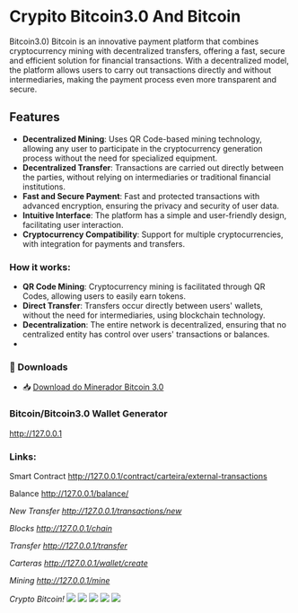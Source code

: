 # Crypito Bitcoin3.0 And Bitcoin

Bitcoin3.0) Bitcoin is an innovative payment platform that combines cryptocurrency mining with decentralized transfers, offering a fast, secure and efficient solution for financial transactions. With a decentralized model, the platform allows users to carry out transactions directly and without intermediaries, making the payment process even more transparent and secure.

## Features

- **Decentralized Mining**: Uses QR Code-based mining technology, allowing any user to participate in the cryptocurrency generation process without the need for specialized equipment.
- **Decentralized Transfer**: Transactions are carried out directly between the parties, without relying on intermediaries or traditional financial institutions.
- **Fast and Secure Payment**: Fast and protected transactions with advanced encryption, ensuring the privacy and security of user data.
- **Intuitive Interface**: The platform has a simple and user-friendly design, facilitating user interaction.
- **Cryptocurrency Compatibility**: Support for multiple cryptocurrencies, with integration for payments and transfers.

### How it works:
- **QR Code Mining**: Cryptocurrency mining is facilitated through QR Codes, allowing users to easily earn tokens.
- **Direct Transfer**: Transfers occur directly between users' wallets, without the need for intermediaries, using blockchain technology.
- **Decentralization**: The entire network is decentralized, ensuring that no centralized entity has control over users' transactions or balances.
- 
### 🧱 Downloads

- 📥 [Download do Minerador Bitcoin 3.0](https://github.com/Pipo-Pay/Bitcoin3.0/releases/download/v1.0.0-alpha/Bitcoin3.0-MinerP2p.exe)

### Bitcoin/Bitcoin3.0 Wallet Generator
http://127.0.0.1

### Links:
Smart Contract
http://127.0.0.1/contract/carteira/external-transactions

Balance
http://127.0.0.1/balance/<address>

New Transfer
http://127.0.0.1/transactions/new

Blocks
http://127.0.0.1/chain

Transfer
http://127.0.0.1/transfer

Carteras
http://127.0.0.1/wallet/create

Mining
http://127.0.0.1/mine

Crypto Bitcoin!
![](https://github.com/Pipo-Pay/crypito/raw/main/Pipo-(pay).jpg)
![](https://github.com/Pipo-Pay/crypito/blob/main/Wallet.jpg)
![](https://github.com/Pipo-Pay/crypito/raw/main/pipo.bmp)
![](https://github.com/Pipo-Pay/crypito/raw/main/01.bmp)
![](https://github.com/Pipo-Pay/crypito/raw/main/02.bmp)
